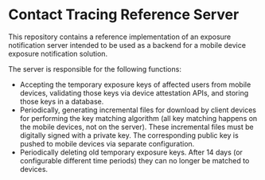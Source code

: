# Contact Tracing Reference Server

This repository contains a reference implementation of an exposure notification
server intended to be used as a backend for a mobile device exposure
notification solution.

The server is responsible for the following functions:
- Accepting the temporary exposure keys of affected users from mobile devices,
  validating those keys via device attestation APIs, and storing those keys in
  a database.
- Periodically, generating incremental files for download by client devices for
  performing the key matching algorithm (all key matching happens on the mobile
  devices, not on the server). These incremental files must be digitally signed
  with a private key. The corresponding public key is pushed to mobile devices
  via separate configuration.
- Periodically deleting old temporary exposure keys. After 14 days (or
  configurable different time periods) they can no longer be matched to
  devices.
